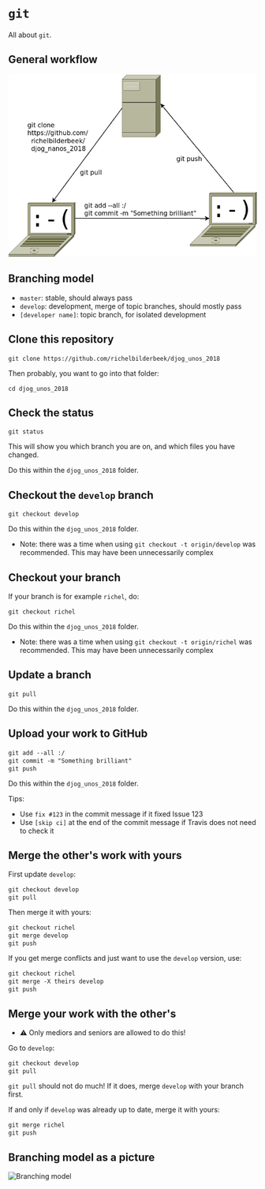 # `git`

All about `git`.

## General workflow

![General git worflow](git.png)

## Branching model

 * `master`: stable, should always pass
 * `develop`: development, merge of topic branches, should mostly pass
 * `[developer name]`: topic branch, for isolated development

## Clone this repository

```
git clone https://github.com/richelbilderbeek/djog_unos_2018
```

Then probably, you want to go into that folder:

```
cd djog_unos_2018
```

## Check the status

```
git status
```

This will show you which branch you are on, and which files you have changed.

Do this within the `djog_unos_2018` folder.

## Checkout the `develop` branch

```
git checkout develop
```

Do this within the `djog_unos_2018` folder.

 * Note: there was a time when using `git checkout -t origin/develop` was
   recommended. This may have been unnecessarily complex

## Checkout your branch

If your branch is for example `richel`, do:

```
git checkout richel
```

Do this within the `djog_unos_2018` folder.

 * Note: there was a time when using `git checkout -t origin/richel` was
   recommended. This may have been unnecessarily complex

## Update a branch

```
git pull
```

Do this within the `djog_unos_2018` folder.

## Upload your work to GitHub

```
git add --all :/
git commit -m "Something brilliant"
git push
```

Do this within the `djog_unos_2018` folder.

Tips:

 * Use `fix #123` in the commit message if it fixed Issue 123
 * Use `[skip ci]` at the end of the commit message if Travis does not need to check it

## Merge the other's work with yours

First update `develop`:

```
git checkout develop
git pull
```

Then merge it with yours:

```
git checkout richel
git merge develop
git push
```

If you get merge conflicts and just want to use the `develop` version, use:

```
git checkout richel
git merge -X theirs develop
git push
```

## Merge your work with the other's

 * :warning: Only mediors and seniors are allowed to do this!

Go to `develop`:

```
git checkout develop
git pull
```

`git pull` should not do much! If it does, merge `develop` with your branch first.

If and only if `develop` was already up to date, merge it with yours:

```
git merge richel
git push
```

## Branching model as a picture

![Branching model](git_branches.png)
